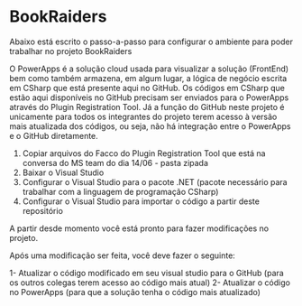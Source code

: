 # BookRaiders

Abaixo está escrito o passo-a-passo para configurar o ambiente para poder trabalhar no projeto BookRaiders

O PowerApps é a solução cloud usada para visualizar a solução (FrontEnd) bem como também armazena, em algum lugar, a lógica de negócio escrita em CSharp que está presente aqui no GitHub.
Os códigos em CSharp que estão aqui disponíveis no GitHub precisam ser enviados para o PowerApps através do Plugin Registration Tool. Já a função do GitHub neste projeto é unicamente para todos os integrantes do projeto terem acesso à versão mais atualizada dos códigos, ou seja, não há integração entre o PowerApps e o GitHub diretamente.

1. Copiar arquivos do Facco do Plugin Registration Tool que está na conversa do MS team do dia 14/06 - pasta zipada
2. Baixar o Visual Studio
3. Configurar o Visual Studio para o pacote .NET (pacote necessário para trabalhar com a linguagem de programação CSharp)
4. Configurar o Visual Studio para importar o código a partir deste repositório


A partir desde momento você está pronto para fazer modificações no projeto.

Após uma modificação ser feita, você deve fazer o seguinte:

1- Atualizar o código modificado em seu visual studio para o GitHub (para os outros colegas terem acesso ao código mais atual)
2- Atualizar o código no PowerApps (para que a solução tenha o código mais atualizado)
